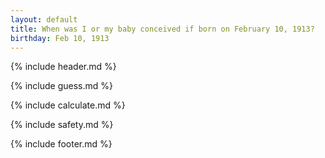 ```yaml
---
layout: default
title: When was I or my baby conceived if born on February 10, 1913?
birthday: Feb 10, 1913
---
```


{% include header.md %}

{% include guess.md %}

{% include calculate.md %}

{% include safety.md %}

{% include footer.md %}



